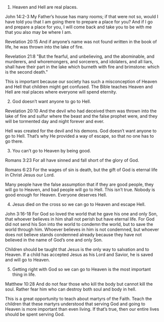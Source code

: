1.  Heaven and Hell are real places.

John 14:2-3  My Father’s house has many rooms; if that were not so, would I have told you that I am going there to prepare a place for you? And if I go and prepare a place for you, I will come back and take you to be with me that you also may be where I am.

Revelation 20:15  And if anyone’s name was not found written in the book of life, he was thrown into the lake of fire.

Revelation 21:8 "But the fearful, and unbelieving, and the abominable, and murderers, and whoremongers, and sorcerers, and idolaters, and all liars, shall have their part in the lake which burneth with fire and brimstone: which is the second death."

This is important because our society has such a misconception of Heaven and Hell that children might get confused. The Bible teaches Heaven and Hell are real places where everyone will spend eternity.

2.  God doesn’t want anyone to go to Hell.

Revelation 20:10  And the devil who had deceived them was thrown into the lake of fire and sulfur where the beast and the false prophet were, and they will be tormented day and night forever and ever.

Hell was created for the devil and his demons. God doesn’t want anyone to go to Hell. That’s why He provided a way of escape, so that no one has to go there.

3.  You can’t go to Heaven by being good.

Romans 3:23  For all have sinned and fall short of the glory of God.

Romans 6:23  For the wages of sin is death, but the gift of God is eternal life in Christ Jesus our Lord.

Many people have the false assumption that if they are good people, they will go to Heaven, and bad people will go to Hell. This isn’t true. Nobody is good enough for Heaven. Everyone deserves Hell.

4.  Jesus died on the cross so we can go to Heaven and escape Hell.

John 3:16-18  For God so loved the world that he gave his one and only Son, that whoever believes in him shall not perish but have eternal life. For God did not send his Son into the world to condemn the world, but to save the world through him. Whoever believes in him is not condemned, but whoever does not believe stands condemned already because they have not believed in the name of God’s one and only Son.

Children should be taught that Jesus is the only way to salvation and to Heaven. If a child has accepted Jesus as his Lord and Savior, he is saved and will go to Heaven.

5.  Getting right with God so we can go to Heaven is the most important thing in life.

Matthew 10:28  And do not fear those who kill the body but cannot kill the soul. Rather fear him who can destroy both soul and body in hell.

This is a great opportunity to teach about martyrs of the Faith. Teach the children that these martyrs understood that serving God and going to Heaven is more important than even living. If that’s true, then our entire lives should be spent serving God.

